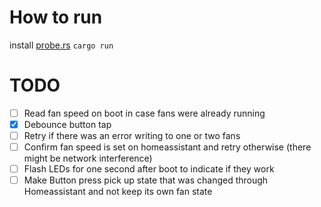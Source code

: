 # How to run

install [probe.rs](https://probe.rs) `cargo run`

# TODO

- [ ] Read fan speed on boot in case fans were already running
- [x] Debounce button tap
- [ ] Retry if there was an error writing to one or two fans
- [ ] Confirm fan speed is set on homeassistant and retry otherwise (there might be network interference)
- [ ] Flash LEDs for one second after boot to indicate if they work
- [ ] Make Button press pick up state that was changed through Homeassistant and not keep its own fan state
